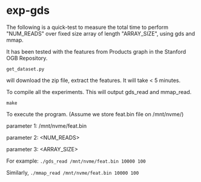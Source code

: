# exp-gds

The following is a quick-test to measure the total time to perform "NUM_READS" over fixed size array of length "ARRAY_SIZE", using gds and mmap.

It has been tested with the features from Products graph in the Stanford OGB Repository.
```
get_dataset.py
```
will download the zip file, extract the features. It will take < 5 minutes.


To compile all the experiments. This will output gds_read and mmap_read.

```
make 
```

To execute the program. (Assume we store feat.bin file on /mnt/nvme/)

parameter 1: /mnt/nvme/feat.bin

parameter 2: <NUM_READS>

parameter 3: <ARRAY_SIZE>


For example: 
```./gds_read /mnt/nvme/feat.bin 10000 100```

Similarly,
```./mmap_read /mnt/nvme/feat.bin 10000 100```


